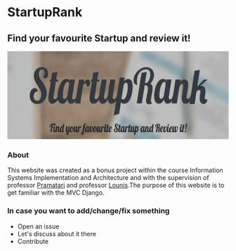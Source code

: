 # StartupRank
## Find your favourite Startup and review it!

<img src="media/index.png" width="700" height="200"/>

### About
This website was created as a bonus project within the course Information Systems Implementation and Architecture and with the supervision of professor <a href="https://www.aueb.gr/el/faculty_page/%CF%80%CF%81%CE%B1%CE%BC%CE%B1%CF%84%CE%B1%CF%81%CE%B7-%CE%B1%CE%B9%CE%BA%CE%B1%CF%84%CE%B5%CF%81%CE%B9%CE%BD%CE%B7">Pramatari</a> and professor <a href="https://eltrun.gr/members/dr-stavros-lounis/">Lounis</a>.The purpose of this website is to get familiar with the MVC Django. 

### In case you want to add/change/fix something
* Open an issue
* Let's discuss about it there
* Contribute

